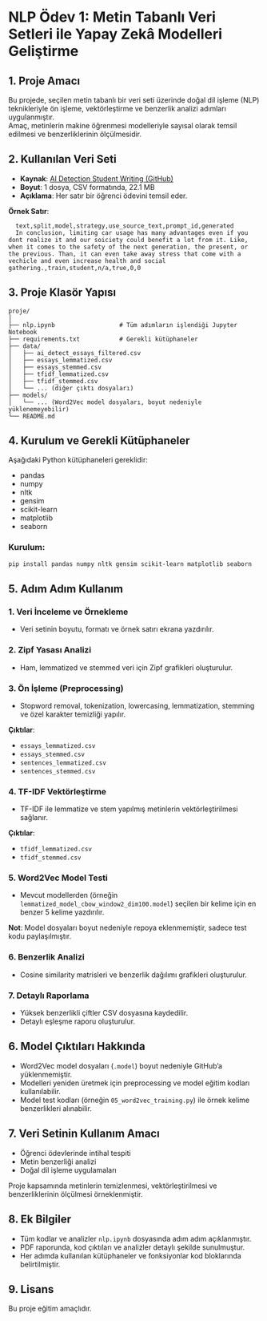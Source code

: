 # NLP Ödev 1: Metin Tabanlı Veri Setleri ile Yapay Zekâ Modelleri Geliştirme

## 1. Proje Amacı
Bu projede, seçilen metin tabanlı bir veri seti üzerinde doğal dil işleme (NLP) teknikleriyle ön işleme, vektörleştirme ve benzerlik analizi adımları uygulanmıştır.  
Amaç, metinlerin makine öğrenmesi modelleriyle sayısal olarak temsil edilmesi ve benzerliklerinin ölçülmesidir.

## 2. Kullanılan Veri Seti
- **Kaynak**: [AI Detection Student Writing (GitHub)](https://github.com)  
- **Boyut**: 1 dosya, CSV formatında, 22.1 MB  
- **Açıklama**: Her satır bir öğrenci ödevini temsil eder.

**Örnek Satır**:
```
  text,split,model,strategy,use_source_text,prompt_id,generated
  In conclusion, limiting car usage has many advantages even if you dont realize it and our soiciety could benefit a lot from it. Like, when it comes to the safety of the next generation, the present, or the previous. Than, it can even take away stress that come with a vechicle and even increase health and social gathering.,train,student,n/a,true,0,0
```

## 3. Proje Klasör Yapısı
```
proje/
│
├── nlp.ipynb                  # Tüm adımların işlendiği Jupyter Notebook
├── requirements.txt           # Gerekli kütüphaneler
├── data/
│   ├── ai_detect_essays_filtered.csv
│   ├── essays_lemmatized.csv
│   ├── essays_stemmed.csv
│   ├── tfidf_lemmatized.csv
│   ├── tfidf_stemmed.csv
│   └── ... (diğer çıktı dosyaları)
├── models/
│   └── ... (Word2Vec model dosyaları, boyut nedeniyle yüklenemeyebilir)
└── README.md
```

## 4. Kurulum ve Gerekli Kütüphaneler

Aşağıdaki Python kütüphaneleri gereklidir:

- pandas  
- numpy  
- nltk  
- gensim  
- scikit-learn  
- matplotlib  
- seaborn  

### Kurulum:
```bash
pip install pandas numpy nltk gensim scikit-learn matplotlib seaborn
```

## 5. Adım Adım Kullanım

### 1. Veri İnceleme ve Örnekleme
- Veri setinin boyutu, formatı ve örnek satırı ekrana yazdırılır.

### 2. Zipf Yasası Analizi
- Ham, lemmatized ve stemmed veri için Zipf grafikleri oluşturulur.

### 3. Ön İşleme (Preprocessing)
- Stopword removal, tokenization, lowercasing, lemmatization, stemming ve özel karakter temizliği yapılır.

**Çıktılar**:
- `essays_lemmatized.csv`
- `essays_stemmed.csv`
- `sentences_lemmatized.csv`
- `sentences_stemmed.csv`

### 4. TF-IDF Vektörleştirme
- TF-IDF ile lemmatize ve stem yapılmış metinlerin vektörleştirilmesi sağlanır.

**Çıktılar**:
- `tfidf_lemmatized.csv`
- `tfidf_stemmed.csv`

### 5. Word2Vec Model Testi
- Mevcut modellerden (örneğin `lemmatized_model_cbow_window2_dim100.model`) seçilen bir kelime için en benzer 5 kelime yazdırılır.

**Not**: Model dosyaları boyut nedeniyle repoya eklenmemiştir, sadece test kodu paylaşılmıştır.

### 6. Benzerlik Analizi
- Cosine similarity matrisleri ve benzerlik dağılımı grafikleri oluşturulur.

### 7. Detaylı Raporlama
- Yüksek benzerlikli çiftler CSV dosyasına kaydedilir.
- Detaylı eşleşme raporu oluşturulur.

## 6. Model Çıktıları Hakkında

- Word2Vec model dosyaları (`.model`) boyut nedeniyle GitHub’a yüklenmemiştir.
- Modelleri yeniden üretmek için preprocessing ve model eğitim kodları kullanılabilir.
- Model test kodları (örneğin `05_word2vec_training.py`) ile örnek kelime benzerlikleri alınabilir.

## 7. Veri Setinin Kullanım Amacı

- Öğrenci ödevlerinde intihal tespiti  
- Metin benzerliği analizi  
- Doğal dil işleme uygulamaları

Proje kapsamında metinlerin temizlenmesi, vektörleştirilmesi ve benzerliklerinin ölçülmesi örneklenmiştir.

## 8. Ek Bilgiler

- Tüm kodlar ve analizler `nlp.ipynb` dosyasında adım adım açıklanmıştır.
- PDF raporunda, kod çıktıları ve analizler detaylı şekilde sunulmuştur.
- Her adımda kullanılan kütüphaneler ve fonksiyonlar kod bloklarında belirtilmiştir.

## 9. Lisans

Bu proje eğitim amaçlıdır.
